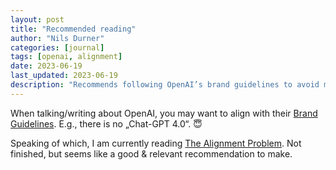 ```yaml
---
layout: post
title: "Recommended reading"
author: "Nils Durner"
categories: [journal]
tags: [openai, alignment]
date: 2023-06-19
last_updated: 2023-06-19
description: "Recommends following OpenAI’s brand guidelines to avoid misnaming, and endorses 'The Alignment Problem' book as essential AI safety reading."
---
```


When talking/writing about OpenAI, you may want to align with their [Brand Guidelines](https://openai.com/brand). E.g., there is no „Chat-GPT 4.0“. 😇

Speaking of which, I am currently reading [The Alignment Problem](https://en.wikipedia.org/wiki/The_Alignment_Problem). Not finished, but seems like a good & relevant recommendation to make.